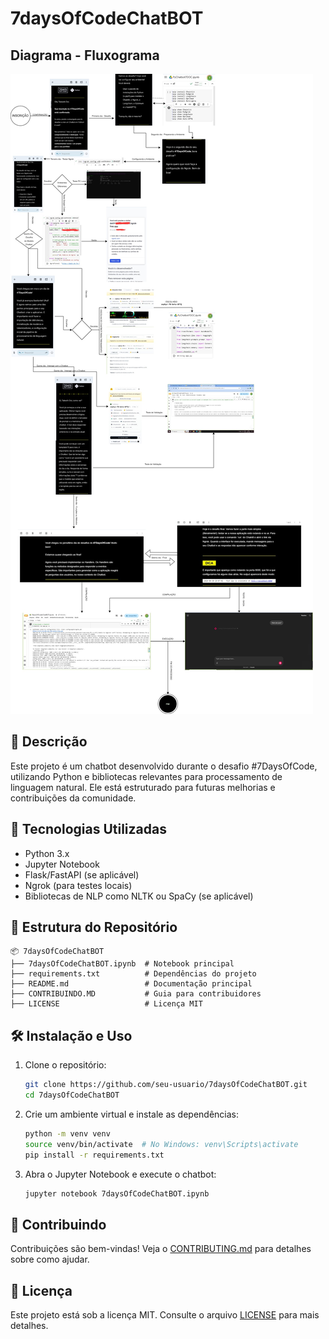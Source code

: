 # 7daysOfCodeChatBOT
## Diagrama - Fluxograma 
![Fluxograma do Chatbot](DIAGRAMA_7DAYSOFCODE_PYTHON_CHATBOT.jpg)


## 📌 Descrição
Este projeto é um chatbot desenvolvido durante o desafio #7DaysOfCode, utilizando Python e bibliotecas relevantes para processamento de linguagem natural. Ele está estruturado para futuras melhorias e contribuições da comunidade.

## 🚀 Tecnologias Utilizadas
- Python 3.x
- Jupyter Notebook
- Flask/FastAPI (se aplicável)
- Ngrok (para testes locais)
- Bibliotecas de NLP como NLTK ou SpaCy (se aplicável)

## 📂 Estrutura do Repositório
```
📦 7daysOfCodeChatBOT
├── 7daysOfCodeChatBOT.ipynb  # Notebook principal
├── requirements.txt          # Dependências do projeto
├── README.md                 # Documentação principal
├── CONTRIBUINDO.MD           # Guia para contribuidores
├── LICENSE                   # Licença MIT
```

## 🛠️ Instalação e Uso
1. Clone o repositório:
   ```bash
   git clone https://github.com/seu-usuario/7daysOfCodeChatBOT.git
   cd 7daysOfCodeChatBOT
   ```
2. Crie um ambiente virtual e instale as dependências:
   ```bash
   python -m venv venv
   source venv/bin/activate  # No Windows: venv\Scripts\activate
   pip install -r requirements.txt
   ```
3. Abra o Jupyter Notebook e execute o chatbot:
   ```bash
   jupyter notebook 7daysOfCodeChatBOT.ipynb
   ```

## 🤝 Contribuindo
Contribuições são bem-vindas! Veja o [CONTRIBUTING.md](CONTRIBUTING.md) para detalhes sobre como ajudar.

## 📜 Licença
Este projeto está sob a licença MIT. Consulte o arquivo [LICENSE](LICENSE) para mais detalhes.
